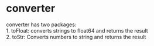 # converter
  
converter has two packages:  
    1. toFloat: converts strings to float64 and returns the result  
    2. toStr: Converts numbers to string and returns the result  
